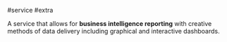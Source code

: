 #service #extra 

A service that allows for **business intelligence reporting** with creative methods of data delivery including graphical and interactive dashboards.